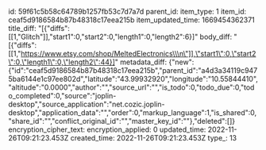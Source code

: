 id: 59f61c5b58c64789b1257fb53c7d7a7d
parent_id: 
item_type: 1
item_id: ceaf5d9186584b87b48318c17eea215b
item_updated_time: 1669454362371
title_diff: "[{\"diffs\":[[1,\"Glitch\"]],\"start1\":0,\"start2\":0,\"length1\":0,\"length2\":6}]"
body_diff: "[{\"diffs\":[[1,\"https://www.etsy.com/shop/MeltedElectronics\\\n\"]],\"start1\":0,\"start2\":0,\"length1\":0,\"length2\":44}]"
metadata_diff: {"new":{"id":"ceaf5d9186584b87b48318c17eea215b","parent_id":"a4d3a34119c9475ba6144e1c97ee802d","latitude":"43.99932920","longitude":"10.55844410","altitude":"0.0000","author":"","source_url":"","is_todo":0,"todo_due":0,"todo_completed":0,"source":"joplin-desktop","source_application":"net.cozic.joplin-desktop","application_data":"","order":0,"markup_language":1,"is_shared":0,"share_id":"","conflict_original_id":"","master_key_id":""},"deleted":[]}
encryption_cipher_text: 
encryption_applied: 0
updated_time: 2022-11-26T09:21:23.453Z
created_time: 2022-11-26T09:21:23.453Z
type_: 13